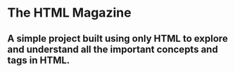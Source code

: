 # The HTML Magazine
## A simple project built using only **HTML** to explore and understand all the important concepts and tags in HTML.
